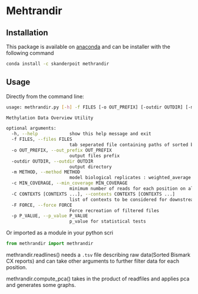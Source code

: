 # Mehtrandir

## Installation

This package is available on [anaconda](https://anaconda.org/skanderPoit/methrandir) and can be installer with the following command

```bash
conda install -c skanderpoit methrandir
```

## Usage
Directly from the command line:
```bash
usage: methrandir.py [-h] -f FILES [-o OUT_PREFIX] [-outdir OUTDIR] [-m METHOD] [-c MIN_COVERAGE] [-C CONTEXTS [CONTEXTS ...]] [-F FORCE] [-p P_VALUE]

Methylation Data Overview Utility

optional arguments:
  -h, --help            show this help message and exit
  -f FILES, --files FILES
                        tab seperated file containing paths of sorted bismark CX reports and their
  -o OUT_PREFIX, --out_prefix OUT_PREFIX
                        output files prefix
  -outdir OUTDIR, --outdir OUTDIR
                        output directory
  -m METHOD, --method METHOD
                        model biological replicates : weighted_average | anova
  -c MIN_COVERAGE, --min_coverage MIN_COVERAGE
                        minimum number of reads for each position on all samples
  -C CONTEXTS [CONTEXTS ...], --contexts CONTEXTS [CONTEXTS ...]
                        list of contexts to be considered for downstream analysis : CG,CHG,CHH
  -F FORCE, --force FORCE
                        Force recreation of filtered files
  -p P_VALUE, --p_value P_VALUE
                        p_value for statistical tests
```
Or imported as a module in your python scri

```python
from methrandir import methrandir
```
methrandir.readlines() needs a `.tsv` file describing raw data(Sorted Bismark CX reports) and can take other arguments to further filter data for each position.

methrandir.compute_pca() takes in the product of readfiles and applies pca and generates some graphs.